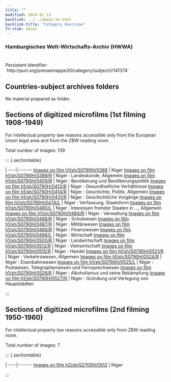 ```yaml
---
title: ""
modified: 2024-01-13
backlink: ../../about.en.html
backlink-title: "Category Overview"
fn-stub: about
---
```


### Hamburgisches Welt-Wirtschafts-Archiv (HWWA)

# 

<div class="hint">Persistent Identifier: `http://purl.org/pressemappe20/category/subject/i/141374`</div>







## Countries-subject archives folders





No material prepared as folder.



<a id="filmsections" />

## Sections of digitized microfilms (1st filming 1908-1949)

<p>For intellectual property law reasons accessible only from the European Union legal area and from the ZBW reading room.</p>



<p>Total number of images: 139</p>




::: {.sectiontable}

 | 
----|-------
<a class="btn" href="https://pm20.zbw.eu/film/h1/sh/S0790H/0389" rel="nofollow">Images on film h1/sh/S0790H/0389</a> | Niger
<a class="btn" href="https://pm20.zbw.eu/film/h1/sh/S0790H/0389/R" rel="nofollow">Images on film h1/sh/S0790H/0389/R</a> | Niger : Landeskunde, Allgemein
<a class="btn" href="https://pm20.zbw.eu/film/h1/sh/S0790H/0409/R" rel="nofollow">Images on film h1/sh/S0790H/0409/R</a> | Niger : Bevölkerung und Bevölkerungspolitik
<a class="btn" href="https://pm20.zbw.eu/film/h1/sh/S0790H/0413/R" rel="nofollow">Images on film h1/sh/S0790H/0413/R</a> | Niger : Gesundheitliche Verhältnisse
<a class="btn" href="https://pm20.zbw.eu/film/h1/sh/S0790H/0414/R" rel="nofollow">Images on film h1/sh/S0790H/0414/R</a> | Niger : Geschichte, Politik, Allgemein
<a class="btn" href="https://pm20.zbw.eu/film/h1/sh/S0790H/0431/R" rel="nofollow">Images on film h1/sh/S0790H/0431/R</a> | Niger : Geschichtliche Vorgänge
<a class="btn" href="https://pm20.zbw.eu/film/h1/sh/S0790H/0474/L" rel="nofollow">Images on film h1/sh/S0790H/0474/L</a> | Niger : Verfassung, Staatsform
<a class="btn" href="https://pm20.zbw.eu/film/h1/sh/S0790H/0480/L" rel="nofollow">Images on film h1/sh/S0790H/0480/L</a> | Niger :  Interessen fremder Staaten in …, Allgemein
<a class="btn" href="https://pm20.zbw.eu/film/h1/sh/S0790H/0484/R" rel="nofollow">Images on film h1/sh/S0790H/0484/R</a> | Niger : Verwaltung
<a class="btn" href="https://pm20.zbw.eu/film/h1/sh/S0790H/0486/R" rel="nofollow">Images on film h1/sh/S0790H/0486/R</a> | Niger : Schulwesen
<a class="btn" href="https://pm20.zbw.eu/film/h1/sh/S0790H/0487/R" rel="nofollow">Images on film h1/sh/S0790H/0487/R</a> | Niger : Militärwesen
<a class="btn" href="https://pm20.zbw.eu/film/h1/sh/S0790H/0489/R" rel="nofollow">Images on film h1/sh/S0790H/0489/R</a> | Niger : Finanzwesen
<a class="btn" href="https://pm20.zbw.eu/film/h1/sh/S0790H/0496/L" rel="nofollow">Images on film h1/sh/S0790H/0496/L</a> | Niger : Wirtschaft
<a class="btn" href="https://pm20.zbw.eu/film/h1/sh/S0790H/0500/R" rel="nofollow">Images on film h1/sh/S0790H/0500/R</a> | Niger : Landwirtschaft
<a class="btn" href="https://pm20.zbw.eu/film/h1/sh/S0790H/0512/R" rel="nofollow">Images on film h1/sh/S0790H/0512/R</a> | Niger : Viehwirtschaft
<a class="btn" href="https://pm20.zbw.eu/film/h1/sh/S0790H/0515/R" rel="nofollow">Images on film h1/sh/S0790H/0515/R</a> | Niger : Handel
<a class="btn" href="https://pm20.zbw.eu/film/h1/sh/S0790H/0521/R" rel="nofollow">Images on film h1/sh/S0790H/0521/R</a> | Niger : Verkehrswesen, Allgemein
<a class="btn" href="https://pm20.zbw.eu/film/h1/sh/S0790H/0524/R" rel="nofollow">Images on film h1/sh/S0790H/0524/R</a> | Niger : Eisenbahnwesen
<a class="btn" href="https://pm20.zbw.eu/film/h1/sh/S0790H/0525/L" rel="nofollow">Images on film h1/sh/S0790H/0525/L</a> | Niger : Postwesen, Telegraphenwesen und Fernsprechwesen
<a class="btn" href="https://pm20.zbw.eu/film/h1/sh/S0790H/0526/R" rel="nofollow">Images on film h1/sh/S0790H/0526/R</a> | Niger :  Alkoholismus und seine Bekämpfung
<a class="btn" href="https://pm20.zbw.eu/film/h1/sh/S0790H/0527/R" rel="nofollow">Images on film h1/sh/S0790H/0527/R</a> | Niger :  Gründung und Verlegung von Hauptstädten


:::




## Sections of digitized microfilms (2nd filming 1950-1960)

<p>For intellectual property law reasons accessible only from ZBW reading room.</p>



<p>Total number of images: 7</p>




::: {.sectiontable}

 | 
----|-------
<a class="btn" href="https://pm20.zbw.eu/film/h2/sh/S2705H/0512" rel="nofollow">Images on film h2/sh/S2705H/0512</a> | Niger


:::

















